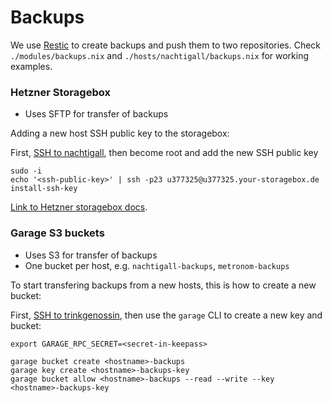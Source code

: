 # Backups

We use [Restic](https://restic.readthedocs.io/en/stable/) to create backups and push them to two repositories.
Check `./modules/backups.nix` and `./hosts/nachtigall/backups.nix` for working examples.

### Hetzner Storagebox

- Uses SFTP for transfer of backups

Adding a new host SSH public key to the storagebox:

First, [SSH to nachtigall](./administrative-access.md#ssh-access), then become root and add the new SSH public key

```
sudo -i
echo '<ssh-public-key>' | ssh -p23 u377325@u377325.your-storagebox.de install-ssh-key
```

[Link to Hetzner storagebox docs](https://docs.hetzner.com/robot/storage-box/backup-space-ssh-keys).

### Garage S3 buckets

- Uses S3 for transfer of backups
- One bucket per host, e.g. `nachtigall-backups`, `metronom-backups`

To start transfering backups from a new hosts, this is how to create a new bucket:

First, [SSH to trinkgenossin](./administrative-access.md#ssh-access), then use the `garage` CLI to create a new key and bucket:

```
export GARAGE_RPC_SECRET=<secret-in-keepass>

garage bucket create <hostname>-backups
garage key create <hostname>-backups-key
garage bucket allow <hostname>-backups --read --write --key <hostname>-backups-key
```
